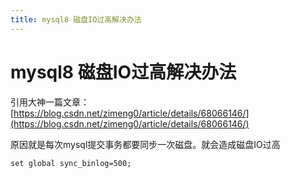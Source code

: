 ```yaml
---
title: mysql8 磁盘IO过高解决办法
---
```


# mysql8 磁盘IO过高解决办法

引用大神一篇文章：
[https://blog.csdn.net/zimeng0/article/details/68066146/](https://blog.csdn.net/zimeng0/article/details/68066146/)

原因就是每次mysql提交事务都要同步一次磁盘。就会造成磁盘IO过高
```
set global sync_binlog=500;
```



